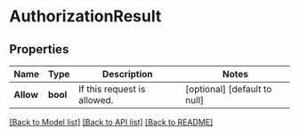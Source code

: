 # AuthorizationResult

## Properties
Name | Type | Description | Notes
------------ | ------------- | ------------- | -------------
**Allow** | **bool** | If this request is allowed. | [optional] [default to null]

[[Back to Model list]](../README.md#documentation-for-models) [[Back to API list]](../README.md#documentation-for-api-endpoints) [[Back to README]](../README.md)


